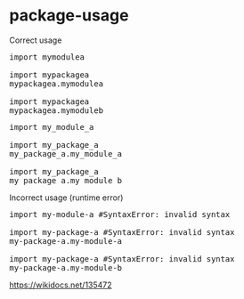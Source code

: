 # package-usage

Correct usage
<pre>
import mymodulea

import mypackagea
mypackagea.mymodulea

import mypackagea
mypackagea.mymoduleb
</pre>
<pre>
import my_module_a

import my_package_a
my_package_a.my_module_a

import my_package_a
my_package_a.my_module_b
</pre>

Incorrect usage (runtime error)
<pre>
import my-module-a #SyntaxError: invalid syntax

import my-package-a #SyntaxError: invalid syntax
my-package-a.my-module-a

import my-package-a #SyntaxError: invalid syntax
my-package-a.my-module-b
</pre>

https://wikidocs.net/135472
